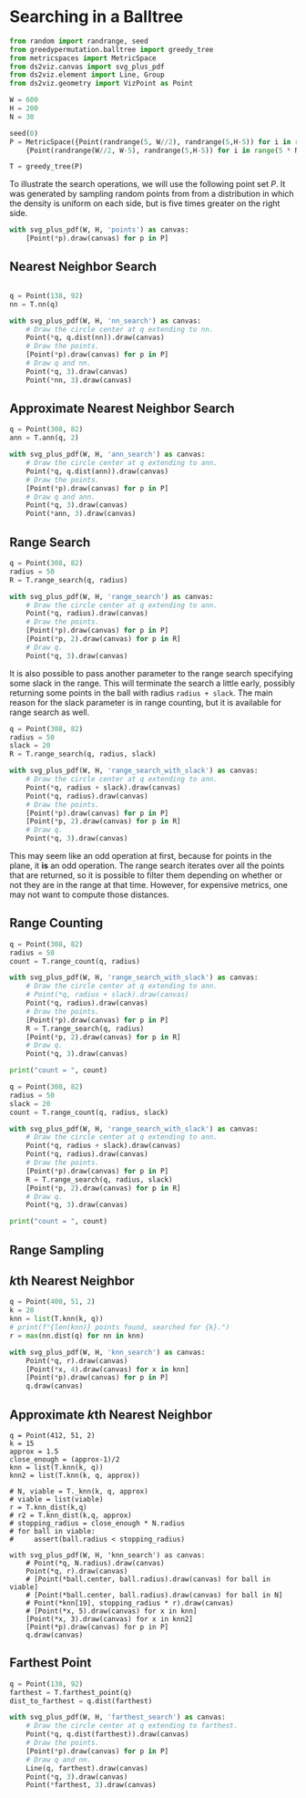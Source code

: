 # Searching in a Balltree

```python {cmd id="setup" hide}
from random import randrange, seed
from greedypermutation.balltree import greedy_tree
from metricspaces import MetricSpace
from ds2viz.canvas import svg_plus_pdf
from ds2viz.element import Line, Group
from ds2viz.geometry import VizPoint as Point

W = 600
H = 200
N = 30

seed(0)
P = MetricSpace({Point(randrange(5, W//2), randrange(5,H-5)) for i in range(N)} | \
    {Point(randrange(W//2, W-5), randrange(5,H-5)) for i in range(5 * N)})

T = greedy_tree(P)
```

To illustrate the search operations, we will use the following point set $P$.
It was generated by sampling random points from from a distribution in which the density is uniform on each side, but is five times greater on the right side.

```python {cmd continue="setup" output=html hide}
with svg_plus_pdf(W, H, 'points') as canvas:
    [Point(*p).draw(canvas) for p in P]
```

## Nearest Neighbor Search

```python {cmd continue="setup"}

q = Point(138, 92)
nn = T.nn(q)
```

```python {cmd continue output=html hide}
with svg_plus_pdf(W, H, 'nn_search') as canvas:
    # Draw the circle center at q extending to nn.
    Point(*q, q.dist(nn)).draw(canvas)
    # Draw the points.
    [Point(*p).draw(canvas) for p in P]
    # Draw q and nn.
    Point(*q, 3).draw(canvas)
    Point(*nn, 3).draw(canvas)
```


## Approximate Nearest Neighbor Search

```python {cmd continue="setup"}
q = Point(308, 82)
ann = T.ann(q, 2)
```

```python {cmd continue output=html hide}
with svg_plus_pdf(W, H, 'ann_search') as canvas:
    # Draw the circle center at q extending to ann.
    Point(*q, q.dist(ann)).draw(canvas)
    # Draw the points.
    [Point(*p).draw(canvas) for p in P]
    # Draw q and ann.
    Point(*q, 3).draw(canvas)
    Point(*ann, 3).draw(canvas)
```

## Range Search


```python {cmd continue="setup"}
q = Point(308, 82)
radius = 50
R = T.range_search(q, radius)
```

```python {cmd continue output=html hide}
with svg_plus_pdf(W, H, 'range_search') as canvas:
    # Draw the circle center at q extending to ann.
    Point(*q, radius).draw(canvas)
    # Draw the points.
    [Point(*p).draw(canvas) for p in P]
    [Point(*p, 2).draw(canvas) for p in R]
    # Draw q.
    Point(*q, 3).draw(canvas)

```

It is also possible to pass another parameter to the range search specifying some slack in the range.
This will terminate the search a little early, possibly returning some points in the ball with radius `radius + slack`.
The main reason for the slack parameter is in range counting, but it is available for range search as well.


```python {cmd continue="setup"}
q = Point(308, 82)
radius = 50
slack = 20
R = T.range_search(q, radius, slack)
```

```python {cmd continue output=html hide}
with svg_plus_pdf(W, H, 'range_search_with_slack') as canvas:
    # Draw the circle center at q extending to ann.
    Point(*q, radius + slack).draw(canvas)
    Point(*q, radius).draw(canvas)
    # Draw the points.
    [Point(*p).draw(canvas) for p in P]
    [Point(*p, 2).draw(canvas) for p in R]
    # Draw q.
    Point(*q, 3).draw(canvas)    
```

This may seem like an odd operation at first, because for points in the plane, it **is** an odd operation.
The range search iterates over all the points that are returned, so it is possible to filter them depending on whether or not they are in the range at that time.
However, for expensive metrics, one may not want to compute those distances.


## Range Counting

```python {cmd continue="setup"}
q = Point(308, 82)
radius = 50
count = T.range_count(q, radius)
```

```python {cmd continue output=html hide}
with svg_plus_pdf(W, H, 'range_search_with_slack') as canvas:
    # Draw the circle center at q extending to ann.
    # Point(*q, radius + slack).draw(canvas)
    Point(*q, radius).draw(canvas)
    # Draw the points.
    [Point(*p).draw(canvas) for p in P]
    R = T.range_search(q, radius)
    [Point(*p, 2).draw(canvas) for p in R]
    # Draw q.
    Point(*q, 3).draw(canvas)    

print("count = ", count)
```

```python {cmd continue="setup"}
q = Point(308, 82)
radius = 50
slack = 20
count = T.range_count(q, radius, slack)
```

```python {cmd continue output=html hide}
with svg_plus_pdf(W, H, 'range_search_with_slack') as canvas:
    # Draw the circle center at q extending to ann.
    Point(*q, radius + slack).draw(canvas)
    Point(*q, radius).draw(canvas)
    # Draw the points.
    [Point(*p).draw(canvas) for p in P]
    R = T.range_search(q, radius, slack)
    [Point(*p, 2).draw(canvas) for p in R]
    # Draw q.
    Point(*q, 3).draw(canvas)    

print("count = ", count)
```

## Range Sampling


## $k$th Nearest Neighbor

```python {cmd continue="setup" output=html}
q = Point(400, 51, 2)
k = 20
knn = list(T.knn(k, q))
# print(f"{len(knn)} points found, searched for {k}.")
r = max(nn.dist(q) for nn in knn)

with svg_plus_pdf(W, H, 'knn_search') as canvas:
    Point(*q, r).draw(canvas)
    [Point(*x, 4).draw(canvas) for x in knn]
    [Point(*p).draw(canvas) for p in P]
    q.draw(canvas)
```

## Approximate $k$th Nearest Neighbor

```python3 {cmd continue="setup" output=html}
q = Point(412, 51, 2)
k = 15
approx = 1.5
close_enough = (approx-1)/2
knn = list(T.knn(k, q))
knn2 = list(T.knn(k, q, approx))

# N, viable = T._knn(k, q, approx)
# viable = list(viable)
r = T.knn_dist(k,q)
# r2 = T.knn_dist(k,q, approx)
# stopping_radius = close_enough * N.radius
# for ball in viable:
#     assert(ball.radius < stopping_radius)

with svg_plus_pdf(W, H, 'knn_search') as canvas:
    # Point(*q, N.radius).draw(canvas)
    Point(*q, r).draw(canvas)
    # [Point(*ball.center, ball.radius).draw(canvas) for ball in viable]
    # [Point(*ball.center, ball.radius).draw(canvas) for ball in N]
    # Point(*knn[19], stopping_radius * r).draw(canvas)
    # [Point(*x, 5).draw(canvas) for x in knn]
    [Point(*x, 3).draw(canvas) for x in knn2]
    [Point(*p).draw(canvas) for p in P]
    q.draw(canvas)
```



## Farthest Point

```python {cmd continue="setup"}
q = Point(138, 92)
farthest = T.farthest_point(q)
dist_to_farthest = q.dist(farthest)
```

```python {cmd continue output=html hide}
with svg_plus_pdf(W, H, 'farthest_search') as canvas:
    # Draw the circle center at q extending to farthest.
    Point(*q, q.dist(farthest)).draw(canvas)
    # Draw the points.
    [Point(*p).draw(canvas) for p in P]
    # Draw q and nn.
    Line(q, farthest).draw(canvas)
    Point(*q, 3).draw(canvas)
    Point(*farthest, 3).draw(canvas)
```
